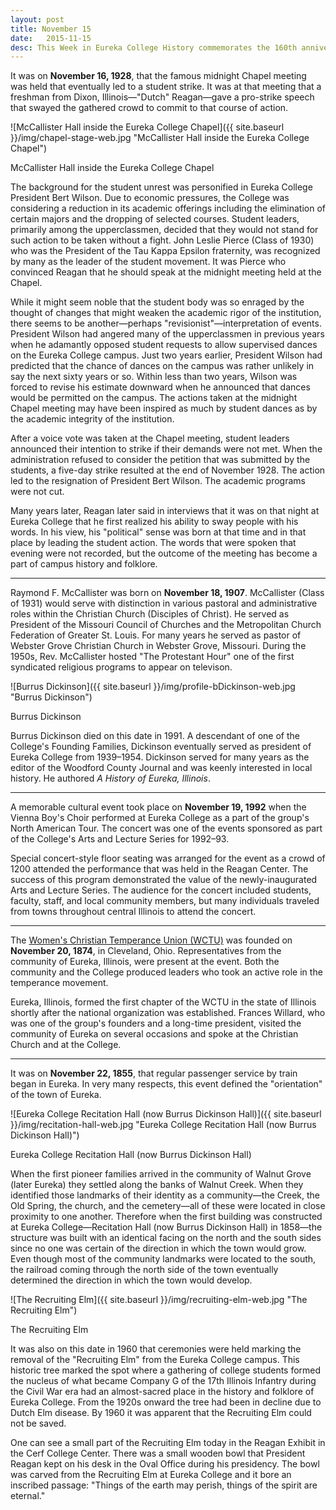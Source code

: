 ```yaml
---
layout: post
title: November 15
date:   2015-11-15
desc: This Week in Eureka College History commemorates the 160th anniversary of the founding of Eureka College on February 6, 1855, and is scheduled to run weekly through February 6, 2016.
---
```


It was on <strong>November 16, 1928</strong>, that the famous midnight Chapel meeting was held that eventually led to a student strike. It was at that meeting that a freshman from Dixon, Illinois&mdash;"Dutch" Reagan&mdash;gave a pro-strike speech that swayed the gathered crowd to commit to that course of action.

![McCallister Hall inside the Eureka College Chapel]({{ site.baseurl }}/img/chapel-stage-web.jpg "McCallister Hall inside the Eureka College Chapel")
<p class="caption">McCallister Hall inside the Eureka College Chapel</p>

The background for the student unrest was personified in Eureka College President Bert Wilson. Due to economic pressures, the College was considering a reduction in its academic offerings including the elimination of certain majors and the dropping of selected courses. Student leaders, primarily among the upperclassmen, decided that they would not stand for such action to be taken without a fight. John Leslie Pierce (Class of 1930) who was the President of the Tau Kappa Epsilon fraternity, was recognized by many as the leader of the student movement. It was Pierce who convinced Reagan that he should speak at the midnight meeting held at the Chapel.

While it might seem noble that the student body was so enraged by the thought of changes that might weaken the academic rigor of the institution, there seems to be another&mdash;perhaps "revisionist"&mdash;interpretation of events. President Wilson had angered many of the upperclassmen in previous years when he adamantly opposed student requests to allow supervised dances on the Eureka College campus. Just two years earlier, President Wilson had predicted that the chance of dances on the campus was rather unlikely in say the next sixty years or so. Within less than two years, Wilson was forced to revise his estimate downward when he announced that dances would be permitted on the campus. The actions taken at the midnight Chapel meeting may have been inspired as much by student dances as by the academic integrity of the institution.

After a voice vote was taken at the Chapel meeting, student leaders announced their intention to strike if their demands were not met. When the administration refused to consider the petition that was submitted by the students, a five-day strike resulted at the end of November 1928. The action led to the resignation of President Bert Wilson. The academic programs were not cut.

Many years later, Reagan later said in interviews that it was on that night at Eureka College that he first realized his ability to sway people with his words. In his view, his "political" sense was born at that time and in that place by leading the student action. The words that were spoken that evening were not recorded, but the outcome of the meeting has become a part of campus history and folklore.

<hr>

Raymond F. McCallister was born on <strong>November 18, 1907</strong>. McCallister (Class of 1931) would serve with distinction in various pastoral and administrative roles within the Christian Church (Disciples of Christ). He served as President of the Missouri Council of Churches and the Metropolitan Church Federation of Greater St. Louis. For many years he served as pastor of Webster Grove Christian Church in Webster Grove, Missouri. During the 1950s, Rev. McCallister hosted "The Protestant Hour" one of the first syndicated religious programs to appear on televison.

<article class="small-12 large-4 columns clearfix"> ![Burrus Dickinson]({{ site.baseurl }}/img/profile-bDickinson-web.jpg "Burrus Dickinson")
<p class="caption">Burrus Dickinson</p></article>

Burrus Dickinson died on this date in 1991. A descendant of one of the College's Founding Families, Dickinson eventually served as president of Eureka College from 1939&ndash;1954. Dickinson served for many years as the editor of the Woodford County Journal and was keenly interested in local history. He authored <em>A History of Eureka, Illinois</em>.

<hr>

A memorable cultural event took place on <strong>November 19, 1992</strong> when the Vienna Boy's Choir performed at Eureka College as a part of the group's North American Tour. The concert was one of the events sponsored as part of the College's Arts and Lecture Series for 1992&ndash;93.

Special concert-style floor seating was arranged for the event as a crowd of 1200 attended the performance that was held in the Reagan Center. The success of this program demonstrated the value of the newly-inaugurated Arts and Lecture Series. The audience for the concert included students, faculty, staff, and local community members, but many individuals traveled from towns throughout central Illinois to attend the concert.

<hr>

The <a href="http://www.wctu.org/">Women's Christian Temperance Union (WCTU)</a> was founded on <strong>November 20, 1874</strong>, in Cleveland, Ohio. Representatives from the community of Eureka, Illinois, were present at the event. Both the community and the College produced leaders who took an active role in the temperance movement.

Eureka, Illinois, formed the first chapter of the WCTU in the state of Illinois shortly after the national organization was established. Frances Willard, who was one of the group's founders and a long-time president, visited the community of Eureka on several occasions and spoke at the Christian Church and at the College.

<hr>

It was on <strong>November 22, 1855</strong>, that regular passenger service by train began in Eureka. In very many respects, this event defined the "orientation" of the town of Eureka.

![Eureka College Recitation Hall (now Burrus Dickinson Hall)]({{ site.baseurl }}/img/recitation-hall-web.jpg "Eureka College Recitation Hall (now Burrus Dickinson Hall)")
<p class="caption">Eureka College Recitation Hall (now Burrus Dickinson Hall)</p>

When the first pioneer families arrived in the community of Walnut Grove (later Eureka) they settled along the banks of Walnut Creek. When they identified those landmarks of their identity as a community&mdash;the Creek, the Old Spring, the church, and the cemetery&mdash;all of these were located in close proximity to one another. Therefore when the first building was constructed at Eureka College&mdash;Recitation Hall (now Burrus Dickinson Hall) in 1858&mdash;the structure was built with an identical facing on the north and the south sides since no one was certain of the direction in which the town would grow. Even though most of the community landmarks were located to the south, the railroad coming through the north side of the town eventually determined the direction in which the town would develop.

![The Recruiting Elm]({{ site.baseurl }}/img/recruiting-elm-web.jpg "The Recruiting Elm")
<p class="caption">The Recruiting Elm</p>

It was also on this date in 1960 that ceremonies were held marking the removal of the "Recruiting Elm" from the Eureka College campus. This historic tree marked the spot where a gathering of college students formed the nucleus of what became Company G of the 17th Illinois Infantry during the Civil War era had an almost-sacred place in the history and folklore of Eureka College. From the 1920s onward the tree had been in decline due to Dutch Elm disease. By 1960 it was apparent that the Recruiting Elm could not be saved.

One can see a small part of the Recruiting Elm today in the Reagan Exhibit in the Cerf College Center. There was a small wooden bowl that President Reagan kept on his desk in the Oval Office during his presidency. The bowl was carved from the Recruiting Elm at Eureka College and it bore an inscribed passage: "Things of the earth may perish, things of the spirit are eternal."
